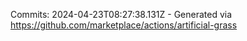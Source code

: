 Commits: 2024-04-23T08:27:38.131Z - Generated via https://github.com/marketplace/actions/artificial-grass
<br>

